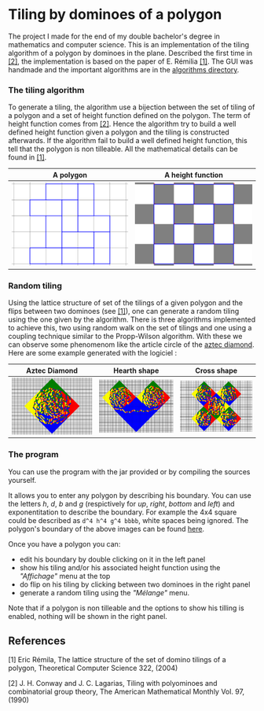 # Tiling by dominoes of a polygon

The project I made for the end of my double bachelor's degree in mathematics and computer science.
This is an implementation of the tiling algorithm of a polygon by dominoes in the plane. Described the first time in [[2]](J.C), the implementation is based on the paper of E. Rémilia [[1]](E.R). The GUI was handmade and the important algorithms are in the [algorithms directory](https://github.com/YellowWaitt/domino-tiling/tree/main/src/application/model/algorithms).

### The tiling algorithm

To generate a tiling, the algorithm use a bijection between the set of tiling of a polygon and a set of height function defined on the polygon. The term of height function comes from [[2]](J.C). Hence the algorithm try to build a well defined height function given a polygon and the tiling is constructed afterwards. If the algorithm fail to build a well defined height function, this tell that the polygon is non tilleable. All the mathematical details can be found in  [[1]](E.R). 

| A polygon | A height function |
| --- | --- |
| ![](https://github.com/YellowWaitt/domino-tiling/blob/main/images/polygon.png) | ![](https://github.com/YellowWaitt/domino-tiling/blob/main/images/height_function.png) |

### Random tiling

Using the lattice structure of set of the tilings of a given polygon and the flips between two dominoes (see [[1]](E.R)), one can generate a random tiling using the one given by the algorithm. There is three algorithms implemented to achieve this, two using random walk on the set of tilings and one using a coupling technique similar to the Propp-Wilson algorithm. With these we can observe some phenomenom like the article circle of the [aztec diamond](https://en.wikipedia.org/wiki/Aztec_diamond). Here are some example generated with the logiciel :

| Aztec Diamond | Hearth shape | Cross shape |
| --- | --- | --- |
| ![](https://github.com/YellowWaitt/domino-tiling/blob/main/images/aztec_diamond.png) | ![](https://github.com/YellowWaitt/domino-tiling/blob/main/images/hearth.png) | ![](https://github.com/YellowWaitt/domino-tiling/blob/main/images/cross.png) |

### The program

You can use the program with the jar provided or by compiling the sources yourself.

It allows you to enter any polygon by describing his boundary. You can use the letters *h*, *d*, *b* and *g* (respictively for *up*, *right*, *bottom* and *left*) and exponentitation to describe the boundary. For example the 4x4 square could be described as `d^4 h^4 g^4 bbbb`, white spaces being ignored. The polygon's boundary of the above images can be found [here](https://github.com/YellowWaitt/domino-tiling/blob/main/resources/example.xml).

Once you have a polygon you can:
- edit his boundary by double clicking on it in the left panel
- show his tiling and/or his associated height function using the *"Affichage"* menu at the top
- do flip on his tiling by clicking between two dominoes in the right panel
- generate a random tiling using the *"Mélange"* menu.

Note that if a polygon is non tilleable and the options to show his tilling is enabled, nothing will be shown in the right panel.

## References

<a id="E.R">[1]</a>
Eric Rémila, The lattice structure of the set of domino tilings of a polygon, Theoretical Computer Science 322, (2004)

<a id="J.C">[2]</a>
J. H. Conway and J. C. Lagarias, Tiling with polyominoes and combinatorial group theory, The American Mathematical Monthly Vol. 97, (1990)
